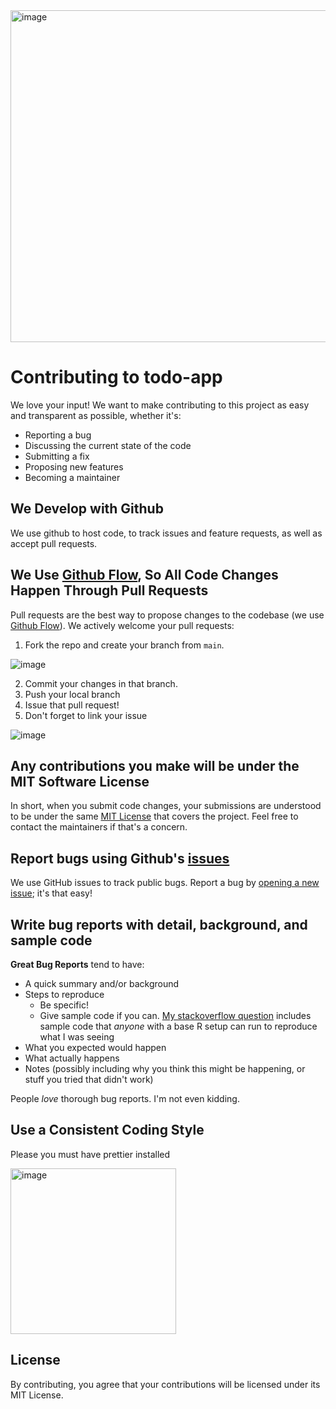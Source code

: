 <img width="531" alt="image" src="https://user-images.githubusercontent.com/26444448/179550400-9cb91367-e72a-4e84-8757-34d7bbdf78d4.png">

# Contributing to todo-app
We love your input! We want to make contributing to this project as easy and transparent as possible, whether it's:

- Reporting a bug
- Discussing the current state of the code
- Submitting a fix
- Proposing new features
- Becoming a maintainer

## We Develop with Github
We use github to host code, to track issues and feature requests, as well as accept pull requests.

## We Use [Github Flow](https://docs.github.com/es/get-started/quickstart/github-flow), So All Code Changes Happen Through Pull Requests
Pull requests are the best way to propose changes to the codebase (we use [Github Flow](https://docs.github.com/es/get-started/quickstart/github-flow)). We actively welcome your pull requests:

1. Fork the repo and create your branch from `main`.

![image](https://user-images.githubusercontent.com/26444448/213957439-b89aac16-ec1c-4f6e-9d2d-fca90f848752.png)

2. Commit your changes in that branch.
3. Push your local branch
4. Issue that pull request!
5. Don't forget to link your issue

![image](https://user-images.githubusercontent.com/26444448/213957294-604df8e6-4412-4fe8-950a-3464ecf0954f.png)


## Any contributions you make will be under the MIT Software License
In short, when you submit code changes, your submissions are understood to be under the same [MIT License](http://choosealicense.com/licenses/mit/) that covers the project. Feel free to contact the maintainers if that's a concern.

## Report bugs using Github's [issues](https://github.com/sun-empire-solutions/todo-app/issues)
We use GitHub issues to track public bugs. Report a bug by [opening a new issue](); it's that easy!

## Write bug reports with detail, background, and sample code

**Great Bug Reports** tend to have:

- A quick summary and/or background
- Steps to reproduce
  - Be specific!
  - Give sample code if you can. [My stackoverflow question](http://stackoverflow.com/q/12488905/180626) includes sample code that *anyone* with a base R setup can run to reproduce what I was seeing
- What you expected would happen
- What actually happens
- Notes (possibly including why you think this might be happening, or stuff you tried that didn't work)

People *love* thorough bug reports. I'm not even kidding.

## Use a Consistent Coding Style
Please you must have prettier installed

<img width="265" alt="image" src="https://user-images.githubusercontent.com/26444448/179549165-bb0bc304-01e4-465a-978d-ec7a3219eab0.png">


## License
By contributing, you agree that your contributions will be licensed under its MIT License.
